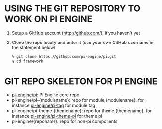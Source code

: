 # USING THE GIT REPOSITORY TO WORK ON PI ENGINE

 1. Setup a GitHub account (http://github.com/), if you haven't yet
 2. Clone the repo locally and enter it (use your own GitHub username
    in the statement below)

    ```sh
    % git clone https://github.com/pi-engine/pi.git
    % cd framework
    ```

# GIT REPO SKELETON FOR PI ENGINE

* [pi-engine/pi](https://github.com/pi-engine/pi): Pi Engine core repo
* pi-engine/pi-{modulename}: repo for module {modulename}, for instance [pi-engine/pi-tag](https://github.com/pi-engine/pi-tag) for module tag
* pi-engine/pi-theme-{themename}: repo for theme {themename}, for instance [pi-engine/pi-theme-pi](https://github.com/pi-engine/pi-theme-pi) for theme pi
* pi-engine/{reponame}: repo for non-pi components

